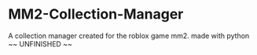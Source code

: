 # MM2-Collection-Manager
A collection manager created for the roblox game mm2. made with python ~~ UNFINISHED ~~
